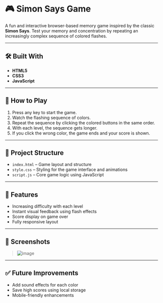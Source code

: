 # 🎮 Simon Says Game

A fun and interactive browser-based memory game inspired by the classic **Simon Says**. Test your memory and concentration by repeating an increasingly complex sequence of colored flashes.

---

## 🛠️ Built With

- **HTML5**
- **CSS3**
- **JavaScript**

---

## 🚀 How to Play

1. Press any key to start the game.
2. Watch the flashing sequence of colors.
3. Repeat the sequence by clicking the colored buttons in the same order.
4. With each level, the sequence gets longer.
5. If you click the wrong color, the game ends and your score is shown.

---

## 📁 Project Structure

- `index.html` – Game layout and structure
- `style.css` – Styling for the game interface and animations
- `script.js` – Core game logic using JavaScript

---

## 🧠 Features

- Increasing difficulty with each level
- Instant visual feedback using flash effects
- Score display on game over
- Fully responsive layout

---

## 📸 Screenshots

> ![image](https://github.com/user-attachments/assets/e700eb0d-c07d-4a59-88cf-7c7a846a7f95)


---

## ✅ Future Improvements

- Add sound effects for each color
- Save high scores using local storage
- Mobile-friendly enhancements
